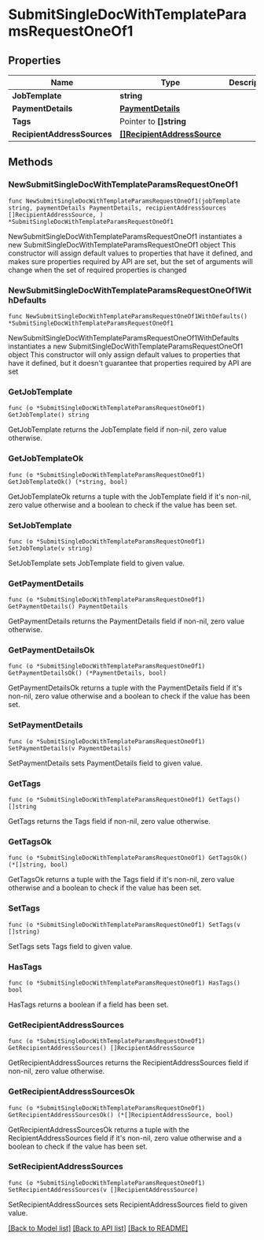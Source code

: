 # SubmitSingleDocWithTemplateParamsRequestOneOf1

## Properties

Name | Type | Description | Notes
------------ | ------------- | ------------- | -------------
**JobTemplate** | **string** |  | 
**PaymentDetails** | [**PaymentDetails**](PaymentDetails.md) |  | 
**Tags** | Pointer to **[]string** |  | [optional] 
**RecipientAddressSources** | [**[]RecipientAddressSource**](RecipientAddressSource.md) |  | 

## Methods

### NewSubmitSingleDocWithTemplateParamsRequestOneOf1

`func NewSubmitSingleDocWithTemplateParamsRequestOneOf1(jobTemplate string, paymentDetails PaymentDetails, recipientAddressSources []RecipientAddressSource, ) *SubmitSingleDocWithTemplateParamsRequestOneOf1`

NewSubmitSingleDocWithTemplateParamsRequestOneOf1 instantiates a new SubmitSingleDocWithTemplateParamsRequestOneOf1 object
This constructor will assign default values to properties that have it defined,
and makes sure properties required by API are set, but the set of arguments
will change when the set of required properties is changed

### NewSubmitSingleDocWithTemplateParamsRequestOneOf1WithDefaults

`func NewSubmitSingleDocWithTemplateParamsRequestOneOf1WithDefaults() *SubmitSingleDocWithTemplateParamsRequestOneOf1`

NewSubmitSingleDocWithTemplateParamsRequestOneOf1WithDefaults instantiates a new SubmitSingleDocWithTemplateParamsRequestOneOf1 object
This constructor will only assign default values to properties that have it defined,
but it doesn't guarantee that properties required by API are set

### GetJobTemplate

`func (o *SubmitSingleDocWithTemplateParamsRequestOneOf1) GetJobTemplate() string`

GetJobTemplate returns the JobTemplate field if non-nil, zero value otherwise.

### GetJobTemplateOk

`func (o *SubmitSingleDocWithTemplateParamsRequestOneOf1) GetJobTemplateOk() (*string, bool)`

GetJobTemplateOk returns a tuple with the JobTemplate field if it's non-nil, zero value otherwise
and a boolean to check if the value has been set.

### SetJobTemplate

`func (o *SubmitSingleDocWithTemplateParamsRequestOneOf1) SetJobTemplate(v string)`

SetJobTemplate sets JobTemplate field to given value.


### GetPaymentDetails

`func (o *SubmitSingleDocWithTemplateParamsRequestOneOf1) GetPaymentDetails() PaymentDetails`

GetPaymentDetails returns the PaymentDetails field if non-nil, zero value otherwise.

### GetPaymentDetailsOk

`func (o *SubmitSingleDocWithTemplateParamsRequestOneOf1) GetPaymentDetailsOk() (*PaymentDetails, bool)`

GetPaymentDetailsOk returns a tuple with the PaymentDetails field if it's non-nil, zero value otherwise
and a boolean to check if the value has been set.

### SetPaymentDetails

`func (o *SubmitSingleDocWithTemplateParamsRequestOneOf1) SetPaymentDetails(v PaymentDetails)`

SetPaymentDetails sets PaymentDetails field to given value.


### GetTags

`func (o *SubmitSingleDocWithTemplateParamsRequestOneOf1) GetTags() []string`

GetTags returns the Tags field if non-nil, zero value otherwise.

### GetTagsOk

`func (o *SubmitSingleDocWithTemplateParamsRequestOneOf1) GetTagsOk() (*[]string, bool)`

GetTagsOk returns a tuple with the Tags field if it's non-nil, zero value otherwise
and a boolean to check if the value has been set.

### SetTags

`func (o *SubmitSingleDocWithTemplateParamsRequestOneOf1) SetTags(v []string)`

SetTags sets Tags field to given value.

### HasTags

`func (o *SubmitSingleDocWithTemplateParamsRequestOneOf1) HasTags() bool`

HasTags returns a boolean if a field has been set.

### GetRecipientAddressSources

`func (o *SubmitSingleDocWithTemplateParamsRequestOneOf1) GetRecipientAddressSources() []RecipientAddressSource`

GetRecipientAddressSources returns the RecipientAddressSources field if non-nil, zero value otherwise.

### GetRecipientAddressSourcesOk

`func (o *SubmitSingleDocWithTemplateParamsRequestOneOf1) GetRecipientAddressSourcesOk() (*[]RecipientAddressSource, bool)`

GetRecipientAddressSourcesOk returns a tuple with the RecipientAddressSources field if it's non-nil, zero value otherwise
and a boolean to check if the value has been set.

### SetRecipientAddressSources

`func (o *SubmitSingleDocWithTemplateParamsRequestOneOf1) SetRecipientAddressSources(v []RecipientAddressSource)`

SetRecipientAddressSources sets RecipientAddressSources field to given value.



[[Back to Model list]](../README.md#documentation-for-models) [[Back to API list]](../README.md#documentation-for-api-endpoints) [[Back to README]](../README.md)


